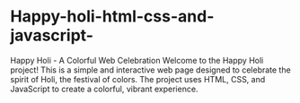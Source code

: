 # Happy-holi-html-css-and-javascript-
Happy Holi - A Colorful Web Celebration Welcome to the Happy Holi project! This is a simple and interactive web page designed to celebrate the spirit of Holi, the festival of colors. The project uses HTML, CSS, and JavaScript to create a colorful, vibrant experience.
